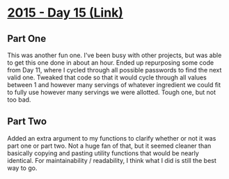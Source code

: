 # [2015 - Day 15 (Link)](https://adventofcode.com/2015/day/15)

## Part One
This was another fun one. I've been busy with other projects, but was able to get this one done in about an hour. Ended up repurposing some code from Day 11, where I cycled through all possible passwords to find the next valid one. Tweaked that code so that it would cycle through all values between 1 and however many servings of whatever ingredient we could fit to fully use however many servings we were allotted. Tough one, but not too bad.

## Part Two
Added an extra argument to my functions to clarify whether or not it was part one or part two. Not a huge fan of that, but it seemed cleaner than basically copying and pasting utility functions that would be nearly identical. For maintainability / readability, I think what I did is still the best way to go.